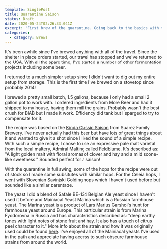 ```yaml
---
template: SinglePost
title: Quarantine Saison
status: Draft
date: 2020-05-24T02:26:33.041Z
excerpt: 'First brew of the quarantine. Going back to the basics with this brew. '
categories:
  - category: Brews
---
```

It's been awhile since I've brewed anything with all of the travel. Since the shelter in place orders started, our travel has stopped and we've returned to the USA. With all the spare time, I've started a number of other fermentation projects including some beer. 

I returned to a much simpler setup since I didn't want to dig out my entire setup from storage. This is the first time I've brewed on a stovetop since probably 2014!



I brewed a pretty small batch, 1.5 gallons, because I only had a small 2 gallon pot to work with. I ordered ingredients from More Beer and had it shipped to my house, having them mill the grains. Probably wasn't the best crush for BIAB but I made it work. Efficiency did tank but I sparged to try to compensate for it. 



The recipe was based on the [Kinda Classic Saison](https://beerandbrewing.com/suarez-family-brewery-kinda-classic-a-modern-saison-recipe/) from Suarez Family Brewery. I've never actually had this beer but have lots of great things about it and wanted to give it a shot since I liked the sound of a simple recipe. With such a simple recipe, I chose to use an expressive pale malt varietal from the local maltery, Admiral Malting called [Feldblume](https://admiralmaltings.com/malt/feldblume/). It's described as: "A light golden malt with floral aromas of clover and hay and a mild scone-like sweetness." Sounded perfect for a saison! 

With the quarantine in full swing, some of the hops for the recipe were out of stock so I made some subsitutes with similar hops. For the Celeia hops, I went with Slovenian Savinjski Golding hops which I haven't used before but sounded like a similar parentage. 

The yeast I did a blend of Safale BE-134 Belgian Ale yeast since I haven't used it before and Mainiacal Yeast Marina which is a Russian farmhouse yeast. The Marina yeast is a product of Lars Marius Garshol's hunt for farmhouse yeast around Europe. This particular strain is from Marina Fyodorovna in Russia and has characteristics described as: "deep earthy tones with light notes of stone fruit and hay. It also has a touch of citrus peel character to it."  More info about the strain and how it was originally used could be found [here](http://www.garshol.priv.no/blog/399.html). I've enjoyed all of the Mainiacal yeasts I've used in the path and appreciate having access to such obscure farmhouse strains from around the world.
